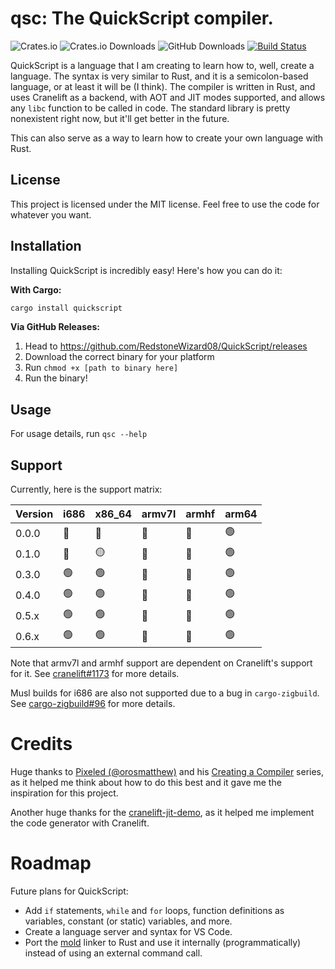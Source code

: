 # qsc: The QuickScript compiler.

![Crates.io](https://img.shields.io/crates/v/quickscript?style=flat-square)
![Crates.io Downloads](https://img.shields.io/crates/d/quickscript?style=flat-square&label=downloads%20(crates.io))
![GitHub Downloads](https://img.shields.io/github/downloads/RedstoneWizard08/QuickScript/total?style=flat-square&label=downloads%20(GitHub)&color=red)
[![Build Status](https://img.shields.io/github/actions/workflow/status/RedstoneWizard08/QuickScript/build.yml?style=flat-square)](https://nightly.link/RedstoneWizard08/QuickScript/workflows/build/main/binaries)

QuickScript is a language that I am creating to learn how to, well, create a language.
The syntax is very similar to Rust, and it is a semicolon-based language, or at least it will be (I think). The compiler is written in Rust, and uses Cranelift as a backend, with AOT and JIT modes supported, and allows any `libc` function to be called in code. The standard library is pretty nonexistent right now, but it'll get better in the future.

This can also serve as a way to learn how to create your own language with Rust.

## License

This project is licensed under the MIT license. Feel free to use the code for whatever you want.

## Installation

Installing QuickScript is incredibly easy!
Here's how you can do it:

**With Cargo:**

```sh
cargo install quickscript
```

**Via GitHub Releases:**

1. Head to https://github.com/RedstoneWizard08/QuickScript/releases
2. Download the correct binary for your platform
3. Run `chmod +x [path to binary here]`
4. Run the binary!

## Usage

For usage details, run `qsc --help`

## Support

Currently, here is the support matrix:

| Version | i686 | x86_64 | armv7l | armhf | arm64 |
| ------- | ---- | ------ | ------ | ----- | ----- |
|  0.0.0  | 🔴 | 🔴 | 🔴 | 🔴 | 🟢 |
|  0.1.0  | 🔴 | 🟡 | 🔴 | 🔴 | 🟢 |
|  0.3.0  | 🟢 | 🟢 | 🔴 | 🔴 | 🟢 |
|  0.4.0  | 🟢 | 🟢 | 🔴 | 🔴 | 🟢 |
|  0.5.x  | 🟢 | 🟢 | 🔴 | 🔴 | 🟢 |
|  0.6.x  | 🟢 | 🟢 | 🔴 | 🔴 | 🟢 |

Note that armv7l and armhf support are dependent on Cranelift's support for it.
See [cranelift#1173](https://github.com/bytecodealliance/wasmtime/issues/1173)
for more details.

Musl builds for i686 are also not supported due to a bug in `cargo-zigbuild`.
See [cargo-zigbuild#96](https://github.com/rust-cross/cargo-zigbuild/issues/96)
for more details.

# Credits

Huge thanks to [Pixeled (@orosmatthew)](https://github.com/orosmatthew) and his
[Creating a Compiler](https://www.youtube.com/playlist?list=PLUDlas_Zy_qC7c5tCgTMYq2idyyT241qs)
series, as it helped me think about how to do this best and it gave me the
inspiration for this project.

Another huge thanks for the [cranelift-jit-demo](https://github.com/bytecodealliance/cranelift-jit-demo),
as it helped me implement the code generator with Cranelift.

# Roadmap

Future plans for QuickScript:

- Add `if` statements, `while` and `for` loops, function definitions as variables, constant (or static) variables, and more.
- Create a language server and syntax for VS Code.
- Port the [mold](https://github.com/rui314/mold) linker to Rust and use it internally (programmatically) instead of using an external command call.
